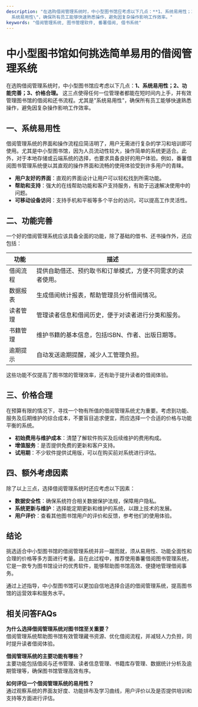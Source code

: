 ```yaml
---
description: "在选购借阅管理系统时，中小型图书馆应考虑以下几点：**1、系统易用性；2、功能完善；3、价格合理。** 这三点使得任何一位管理者都能在短时间内上手，并有效管理图书馆的借阅和还书流程。尤其是\"\
  系统易用性\"，确保所有员工能够快速熟悉操作，避免因复杂操作影响工作效率。"
keywords: "借阅管理系统, 图书管理软件, 番薯借阅, 借书系统"
---
```

# 中小型图书馆如何挑选简单易用的借阅管理系统

在选购借阅管理系统时，中小型图书馆应考虑以下几点：**1、系统易用性；2、功能完善；3、价格合理。** 这三点使得任何一位管理者都能在短时间内上手，并有效管理图书馆的借阅和还书流程。尤其是"系统易用性"，确保所有员工能够快速熟悉操作，避免因复杂操作影响工作效率。

## 一、系统易用性

借阅管理系统的界面和操作流程应简洁明了，用户无需进行复杂的学习和培训即可使用。尤其是中小型图书馆，因为人员流动性较大，操作简单的系统更适合。此外，对于本地存储或云端系统的选择，也要求具备良好的用户体验。例如，番薯借阅图书管理系统便以其直观的操作界面和流畅的使用体验受到许多用户的青睐。

- **用户友好的界面**：直观的界面设计让用户可以轻松找到所需功能。
- **帮助和支持**：强大的在线帮助功能和客户支持服务，有助于迅速解决使用中的问题。
- **可移动设备访问**：支持手机和平板等多个平台的访问，可以提高工作灵活性。

## 二、功能完善

一个好的借阅管理系统应该具备全面的功能，除了基础的借书、还书操作外，还应包括：

| 功能          | 描述                                                       |
|---------------|------------------------------------------------------------|
| 借阅流程      | 提供自助借还、预约取书和订单模式，方便不同需求的读者使用。 |
| 数据报表      | 生成借阅统计报表，帮助管理员分析借阅情况。               |
| 读者管理      | 管理读者信息和借阅历史，便于对读者进行分类和服务。       |
| 书籍管理      | 维护书籍的基本信息，包括ISBN、作者、出版日期等。       |
| 逾期提示      | 自动发送逾期提醒，减少人工管理负担。                       |

这些功能不仅提高了图书馆的管理效率，还有助于提升读者的借阅体验。

## 三、价格合理

在预算有限的情况下，寻找一个物有所值的借阅管理系统尤为重要。考虑到功能、服务及后期维护的综合成本，不要盲目追求便宜，而应选择一个合适的价格与功能平衡的系统。

- **初始费用与维护成本**：清楚了解软件购买及后续维护的费用构成。
- **增值服务**：是否提供免费的更新和客户支持。
- **试用期**：不少软件提供试用版，可以在购买前对系统进行评估。

## 四、额外考虑因素

除了以上三点，选择借阅管理系统时还应考虑以下因素：

- **数据安全性**：确保系统符合相关数据保护法规，保障用户隐私。
- **系统更新与维护**：选择能定期更新和维护的系统，以跟上技术的发展。
- **用户评价**：查看其他图书馆用户的评价和反馈，参考他们的使用体验。

## 结论

挑选适合中小型图书馆的借阅管理系统并非一蹴而就，须从易用性、功能全面性和合理的价格等多方面进行考量。且在此过程中，推荐使用番薯借阅图书管理系统，它是一款专为图书馆设计的优秀软件，能够帮助图书馆高效、便捷地管理借阅事务。

通过上述指导，中小型图书馆可以更加自信地选择合适的借阅管理系统，提高图书馆的运营效率和服务水平。

## 相关问答FAQs

**为什么选择借阅管理系统对图书馆至关重要？**  
借阅管理系统帮助图书馆有效管理藏书资源、优化借阅流程，并减轻人力负担，同时提升读者借阅体验。

**借阅管理系统的主要功能有哪些？**  
主要功能包括借阅与还书管理、读者信息管理、书籍库存管理、数据统计分析及逾期管理等，确保图书馆管理高效有序。

**如何评估一个借阅管理系统的易用性？**  
通过观察系统的界面友好度、功能排布及学习曲线，用户评价以及是否提供培训和支持等方面进行评估。
